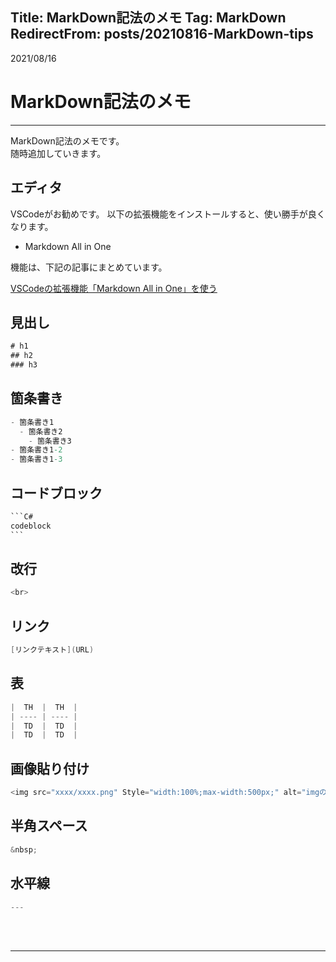 ﻿Title: MarkDown記法のメモ
Tag: MarkDown
RedirectFrom: posts/20210816-MarkDown-tips
---

2021/08/16

# MarkDown記法のメモ

---

MarkDown記法のメモです。  
随時追加していきます。

## エディタ
VSCodeがお勧めです。
以下の拡張機能をインストールすると、使い勝手が良くなります。

- Markdown All in One  

機能は、下記の記事にまとめています。  

<span class="link"></span> 
[VSCodeの拡張機能「Markdown All in One」を使う](/tils/20210830-MarkDown-AllInOne)  

## 見出し
```C#
# h1
## h2
### h3
```

## 箇条書き
```C#
- 箇条書き1
  - 箇条書き2
    - 箇条書き3
- 箇条書き1-2
- 箇条書き1-3
```

## コードブロック
````C#
```C#
codeblock
```
````

## 改行
```C#
<br>
```

## リンク
```C#
[リンクテキスト](URL)
```

## 表
```C#
|  TH  |  TH  |
| ---- | ---- |
|  TD  |  TD  |
|  TD  |  TD  |
```

## 画像貼り付け
```C#
<img src="xxxx/xxxx.png" Style="width:100%;max-width:500px;" alt="imgの説明">
```

## 半角スペース
```C#
&nbsp;
```

## 水平線
```C#
---
```

<br>
<br>

---
